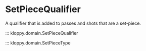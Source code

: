 # SetPieceQualifier

A qualifier that is added to passes and shots that are a set-piece.

::: kloppy.domain.SetPieceQualifier

::: kloppy.domain.SetPieceType
